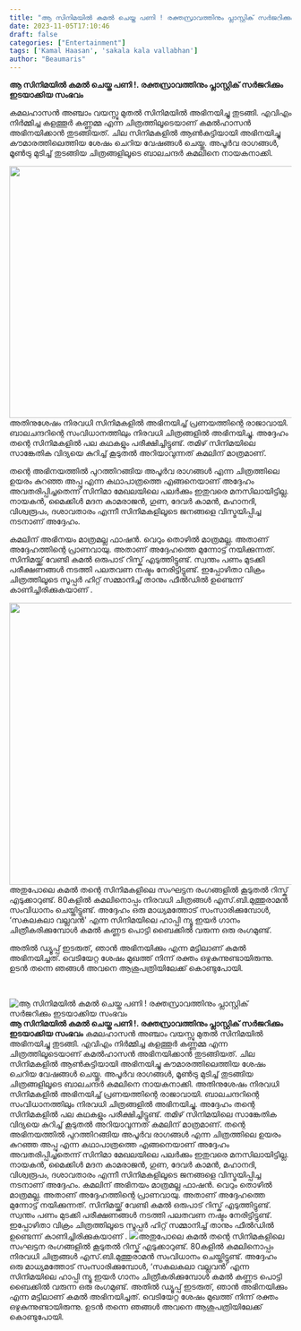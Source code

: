 ```yaml
---
title: "ആ സിനിമയിൽ കമൽ ചെയ്ത പണി ! രക്തസ്രാവത്തിനും പ്ലാസ്റ്റിക് സർജറിക്കും ഇടയാക്കിയ സംഭവം"
date: 2023-11-05T17:10:46
draft: false
categories: ["Entertainment"]
tags: ['Kamal Haasan', 'sakala kala vallabhan']
author: "Beaumaris"
---
```


<strong>ആ സിനിമയിൽ കമൽ ചെയ്ത പണി !. രക്തസ്രാവത്തിനും പ്ലാസ്റ്റിക് സർജറിക്കും ഇടയാക്കിയ സംഭവം</strong>

കമലഹാസൻ അഞ്ചാം വയസ്സു മുതൽ സിനിമയിൽ അഭിനയിച്ചു തുടങ്ങി. എവിഎം നിർമ്മിച്ച കളത്തൂർ കണ്ണമ്മ എന്ന ചിത്രത്തിലൂടെയാണ് കമൽഹാസൻ അഭിനയിക്കാൻ തുടങ്ങിയത്. ചില സിനിമകളിൽ ആൺകുട്ടിയായി അഭിനയിച്ചു കൗമാരത്തിലെത്തിയ ശേഷം ചെറിയ വേഷങ്ങൾ ചെയ്തു. അപൂർവ രാഗങ്ങൾ, മൂൺട്രു മുടിച്ച് തുടങ്ങിയ ചിത്രങ്ങളിലൂടെ ബാലചന്ദർ കമലിനെ നായകനാക്കി.

<img class="alignnone size-full wp-image-428355" src="https://cdn.boolokam.com/articles/2023/11/qddqdqdq.jpg" alt="" width="700" height="450" />അതിനുശേഷം നിരവധി സിനിമകളിൽ അഭിനയിച്ച് പ്രണയത്തിന്റെ രാജാവായി. ബാലചന്ദറിന്റെ സംവിധാനത്തിലും നിരവധി ചിത്രങ്ങളിൽ അഭിനയിച്ചു. അദ്ദേഹം തന്റെ സിനിമകളിൽ പല കഥകളും പരീക്ഷിച്ചിട്ടുണ്ട്. തമിഴ് സിനിമയിലെ സാങ്കേതിക വിദ്യയെ കുറിച്ച് കൂടുതൽ അറിയാവുന്നത് കമലിന് മാത്രമാണ്.

തന്റെ അഭിനയത്തിൽ പുറത്തിറങ്ങിയ അപൂർവ രാഗങ്ങൾ എന്ന ചിത്രത്തിലെ ഉയരം കുറഞ്ഞ അപ്പു എന്ന കഥാപാത്രത്തെ എങ്ങനെയാണ് അദ്ദേഹം അവതരിപ്പിച്ചതെന്ന് സിനിമാ മേഖലയിലെ പലർക്കും ഇതുവരെ മനസിലായിട്ടില്ല. നായകൻ, മൈക്കിൾ മദന കാമരാജൻ, ഗുണ, ദേവർ കാമൻ, മഹാനദി, വിശ്വരൂപം, ദശാവതാരം എന്നീ സിനിമകളിലൂടെ ജനങ്ങളെ വിസ്മയിപ്പിച്ച നടനാണ് അദ്ദേഹം.

കമലിന് അഭിനയം മാത്രമല്ല ഫാഷൻ. വെറും തൊഴിൽ മാത്രമല്ല. അതാണ് അദ്ദേഹത്തിന്റെ പ്രാണവായു. അതാണ് അദ്ദേഹത്തെ മുന്നോട്ട് നയിക്കുന്നത്. സിനിമയ്ക്ക് വേണ്ടി കമൽ ഒരുപാട് റിസ്ക് എടുത്തിട്ടുണ്ട്. സ്വന്തം പണം മുടക്കി പരീക്ഷണങ്ങൾ നടത്തി പലതവണ നഷ്ടം നേരിട്ടിട്ടുണ്ട്. ഇപ്പോഴിതാ വിക്രം ചിത്രത്തിലൂടെ സൂപ്പർ ഹിറ്റ് സമ്മാനിച്ച് താനും ഫീൽഡിൽ ഉണ്ടെന്ന് കാണിച്ചിരിക്കുകയാണ് .

<img class="alignnone  wp-image-428356" src="https://cdn.boolokam.com/articles/2023/11/wwwww.jpg" alt="" width="690" height="504" />അതുപോലെ കമൽ തന്റെ സിനിമകളിലെ സംഘട്ടന രംഗങ്ങളിൽ കൂടുതൽ റിസ്ക് എടുക്കാറുണ്ട്. 80കളിൽ കമലിനൊപ്പം നിരവധി ചിത്രങ്ങൾ എസ്.ബി.മുത്തുരാമൻ സംവിധാനം ചെയ്തിട്ടുണ്ട്. അദ്ദേഹം ഒരു മാധ്യമത്തോട് സംസാരിക്കുമ്പോൾ, ‘സകലകലാ വല്ലവൻ' എന്ന സിനിമയിലെ ഹാപ്പി ന്യൂ ഇയർ ഗാനം ചിത്രീകരിക്കുമ്പോൾ കമൽ കണ്ണട പൊട്ടി ബൈക്കിൽ വരുന്ന ഒരു രംഗമുണ്ട്.

അതിൽ ഡ്യൂപ്പ് ഇടരുത്, ഞാൻ അഭിനയിക്കും എന്ന മട്ടിലാണ് കമൽ അഭിനയിച്ചത്. വെടിയേറ്റ ശേഷം മുഖത്ത് നിന്ന് രക്തം ഒഴുകുന്നുണ്ടായിരുന്നു. ഉടൻ തന്നെ ഞങ്ങൾ അവനെ ആശുപത്രിയിലേക്ക് കൊണ്ടുപോയി.

&nbsp;


![ആ സിനിമയിൽ കമൽ ചെയ്ത പണി ! രക്തസ്രാവത്തിനും പ്ലാസ്റ്റിക് സർജറിക്കും ഇടയാക്കിയ സംഭവം](https://cdn.boolokam.com/articles/2023/11/qddqdqdq.jpg)**ആ സിനിമയിൽ കമൽ ചെയ്ത പണി !. രക്തസ്രാവത്തിനും പ്ലാസ്റ്റിക് സർജറിക്കും ഇടയാക്കിയ സംഭവം** കമലഹാസൻ അഞ്ചാം വയസ്സു മുതൽ സിനിമയിൽ അഭിനയിച്ചു തുടങ്ങി. എവിഎം നിർമ്മിച്ച കളത്തൂർ കണ്ണമ്മ എന്ന ചിത്രത്തിലൂടെയാണ് കമൽഹാസൻ അഭിനയിക്കാൻ തുടങ്ങിയത്. ചില സിനിമകളിൽ ആൺകുട്ടിയായി അഭിനയിച്ചു കൗമാരത്തിലെത്തിയ ശേഷം ചെറിയ വേഷങ്ങൾ ചെയ്തു. അപൂർവ രാഗങ്ങൾ, മൂൺട്രു മുടിച്ച് തുടങ്ങിയ ചിത്രങ്ങളിലൂടെ ബാലചന്ദർ കമലിനെ നായകനാക്കി. അതിനുശേഷം നിരവധി സിനിമകളിൽ അഭിനയിച്ച് പ്രണയത്തിന്റെ രാജാവായി. ബാലചന്ദറിന്റെ സംവിധാനത്തിലും നിരവധി ചിത്രങ്ങളിൽ അഭിനയിച്ചു. അദ്ദേഹം തന്റെ സിനിമകളിൽ പല കഥകളും പരീക്ഷിച്ചിട്ടുണ്ട്. തമിഴ് സിനിമയിലെ സാങ്കേതിക വിദ്യയെ കുറിച്ച് കൂടുതൽ അറിയാവുന്നത് കമലിന് മാത്രമാണ്. തന്റെ അഭിനയത്തിൽ പുറത്തിറങ്ങിയ അപൂർവ രാഗങ്ങൾ എന്ന ചിത്രത്തിലെ ഉയരം കുറഞ്ഞ അപ്പു എന്ന കഥാപാത്രത്തെ എങ്ങനെയാണ് അദ്ദേഹം അവതരിപ്പിച്ചതെന്ന് സിനിമാ മേഖലയിലെ പലർക്കും ഇതുവരെ മനസിലായിട്ടില്ല. നായകൻ, മൈക്കിൾ മദന കാമരാജൻ, ഗുണ, ദേവർ കാമൻ, മഹാനദി, വിശ്വരൂപം, ദശാവതാരം എന്നീ സിനിമകളിലൂടെ ജനങ്ങളെ വിസ്മയിപ്പിച്ച നടനാണ് അദ്ദേഹം. കമലിന് അഭിനയം മാത്രമല്ല ഫാഷൻ. വെറും തൊഴിൽ മാത്രമല്ല. അതാണ് അദ്ദേഹത്തിന്റെ പ്രാണവായു. അതാണ് അദ്ദേഹത്തെ മുന്നോട്ട് നയിക്കുന്നത്. സിനിമയ്ക്ക് വേണ്ടി കമൽ ഒരുപാട് റിസ്ക് എടുത്തിട്ടുണ്ട്. സ്വന്തം പണം മുടക്കി പരീക്ഷണങ്ങൾ നടത്തി പലതവണ നഷ്ടം നേരിട്ടിട്ടുണ്ട്. ഇപ്പോഴിതാ വിക്രം ചിത്രത്തിലൂടെ സൂപ്പർ ഹിറ്റ് സമ്മാനിച്ച് താനും ഫീൽഡിൽ ഉണ്ടെന്ന് കാണിച്ചിരിക്കുകയാണ് . ![](https://cdn.boolokam.com/articles/2023/11/wwwww.jpg)അതുപോലെ കമൽ തന്റെ സിനിമകളിലെ സംഘട്ടന രംഗങ്ങളിൽ കൂടുതൽ റിസ്ക് എടുക്കാറുണ്ട്. 80കളിൽ കമലിനൊപ്പം നിരവധി ചിത്രങ്ങൾ എസ്.ബി.മുത്തുരാമൻ സംവിധാനം ചെയ്തിട്ടുണ്ട്. അദ്ദേഹം ഒരു മാധ്യമത്തോട് സംസാരിക്കുമ്പോൾ, ‘സകലകലാ വല്ലവൻ' എന്ന സിനിമയിലെ ഹാപ്പി ന്യൂ ഇയർ ഗാനം ചിത്രീകരിക്കുമ്പോൾ കമൽ കണ്ണട പൊട്ടി ബൈക്കിൽ വരുന്ന ഒരു രംഗമുണ്ട്. അതിൽ ഡ്യൂപ്പ് ഇടരുത്, ഞാൻ അഭിനയിക്കും എന്ന മട്ടിലാണ് കമൽ അഭിനയിച്ചത്. വെടിയേറ്റ ശേഷം മുഖത്ത് നിന്ന് രക്തം ഒഴുകുന്നുണ്ടായിരുന്നു. ഉടൻ തന്നെ ഞങ്ങൾ അവനെ ആശുപത്രിയിലേക്ക് കൊണ്ടുപോയി. 
